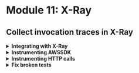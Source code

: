 # Module 11: X-Ray

## Collect invocation traces in X-Ray

<details>
<summary><b>Integrating with X-Ray</b></summary><p>

1. In the `serverless.yml` under the `provider` section, add the following:

```yml
  tracing:
    apiGateway: true
    lambda: true
```

2. Add the following back to the `provider` section:

```yml
iamRoleStatements:
  - Effect: "Allow"
    Action:
      - "xray:PutTraceSegments"
      - "xray:PutTelemetryRecords"
    Resource:
      - "*"
```

This enables X-Ray tracing for all the functions in this project. However, we still need to give each function the IAM permission for `xray:PutTraceSegments` and `xray:PutTelemetryRecords`.

The `provider` section should now look like this

```yml
provider:
  name: aws
  runtime: nodejs8.10
  stage: dev
  region: eu-west-1
  environment:
    LOG_LEVEL: ${self:custom.logLevel.${self:custom.stage}, self:custom.logLevel.default}
  tracing:
    apiGateway: true
    lambda: true
```

And we need the functions to inherit the permissions from this default IAM role.

3. Modify `serverless.yml` to add the following to the `custom` section

```yml
serverless-iam-roles-per-function:
  defaultInherit: true
```

This is courtesy of the `serverless-iam-roles-per-function` plugin, and lets you easily share common permissions that all functions should have.

The `custom` section should look like this after the change

```yml
custom:
  stage: ${opt:stage, self:provider.stage}
  logLevel:
    prod: INFO
    default: DEBUG

  serverless-iam-roles-per-function:
    defaultInherit: true
```

4. Deploy the project

`npm run sls -- deploy -s dev -r eu-west-1`

5. Load up the landing page, and place an order. Then head to the X-Ray console and see what you get.

![](/images/mod11-001.png)

![](/images/mod11-002.png)

![](/images/mod11-003.png)

</p></details>

<details>
<summary><b>Instrumenting AWSSDK</b></summary><p>

At the moment we're not getting a lot of value out of X-Ray. We can get much more information about what's happening in our code if we instrument the various steps.

To begin with, we can instrument the AWS SDK so we track how long calls to DynamoDB and SNS takes in the traces.

1. Install `aws-xray-sdk-core` as dependency

`npm install --save aws-xray-sdk-core`

2. Modify `functions/get-restaurants.js` and replace `const AWS = require('aws-sdk')` with the following

```javascript
const AWSXRay = require('aws-xray-sdk-core')
const AWS = AWSXRay.captureAWS(require('aws-sdk'))
```

3. Repeat step 2 for

* `functions/place-order.js`

* `functions/search-restaurants.js`

* `functions/notify-restaurant.js`

4. Deploy the project

`npm run sls -- deploy -s dev -r eu-west-1`

5. Load up the landing page, and place an order. Then head to the X-Ray console and see what you get now.

![](/images/mod11-004.png)

![](/images/mod11-005.png)

![](/images/mod11-006.png)

![](/images/mod11-007.png)

</p></details>

<details>
<summary><b>Instrumenting HTTP calls</b></summary><p>

We can get a lot value if we could see the traces for `get-index` function and the corresponding trace for the `get-restaurants` function in one screen.

![](/images/mod11-008.png)

Then it's proper distributed tracing! It's not very helpful if you're restricted to only what happens inside one function.

Fortunately, you can instrument the built-in `https` module with the X-Ray SDK, unfortunately, you have to use it instead of other HTTP clients..

1. Modify `functions/get-index.js` and replace 

`const http = require('superagent-promise')(require('superagent'), Promise)`

with 

```javascript
const AWSXRay = require('aws-xray-sdk-core')
const https = AWSXRay.captureHTTPs(require('https'))
const URL = require('url')
```

2. Modify `functions/get-index.js` and replace the `getRestaurants` function with the following

```javascript
const getRestaurants = () => {
  const { hostname, pathname } = URL.parse(restaurantsApiRoot)

  return new Promise((resolve, reject) => {
    const options = {
      hostname: hostname,
      port: 443,
      path: pathname,
      method: 'GET'
    }

    const req = https.request(options, res => {
      res.on('data', buffer => {
        const body = buffer.toString('utf8')
        resolve(JSON.parse(body))
      })
    })

    req.on('error', err => reject(err))

    req.end()
  })
}
```

It uses the `https` module to make the HTTP request to the `/restaurants` endpoint instead.

3. Deploy the project

`npm run sls -- deploy -s dev -r eu-west-1`

4. Load up the landing page, and place an order. Then head to the X-Ray console and now you can see the traces for `get-index` and `get-restaurants` function in one place.

</p></details>

<details>
<summary><b>Fix broken tests</b></summary><p>

If you run the integration tests now 

`STAGE=dev REGION=eu-west-1 npm run test`

then you'll see the tests are broken...

This is because the X-Ray SDK expects some context and root segment to be provided by the Lambda service's runtime. Which we won't have when running locally.

1. Modify `steps/init.js` to add this along with other environment variables

`process.env.AWS_XRAY_CONTEXT_MISSING = 'LOG_ERROR'`

This stops the X-Ray SDK from erroring when it doesn't find the context

Rerun the integration tests, and the tests are still broken, with errors like this

```
  2) When we invoke the GET /restaurants endpoint
       Should return an array of 8 restaurants:
     TypeError: Service.prototype.customizeRequests is not a function
      at Object.captureAWS (node_modules/aws-xray-sdk-core/lib/patchers/aws_p.js:37:25)
      at Object.<anonymous> (functions/get-restaurants.js:5:21)
      at require (internal/module.js:11:18)
      at viaHandler (tests/steps/when.js:79:34)
      at Object.we_invoke_get_restaurants (tests/steps/when.js:103:15)
      at Context.it (tests/test_cases/get-restaurants.js:9:26)
```

2. The best bad way to work around this (except just giving up on the X-Ray SDK altogether) is to not use it when executing locally. When the function is running in the Lambda execution environment, it has a number of environment variables, including one called `LAMBDA_RUNTIME_DIR`

![](/images/mod11-009.png)

Go back to `functions/get-index.js` and replace

`const https = AWSXRay.captureHTTPs(require('https'))`

with 

```javascript
const https = process.env.LAMBDA_RUNTIME_DIR
  ? AWSXRay.captureHTTPs(require('https'))
  : require('https')
```

3. Similarly, modify `functions/get-restaurants.js` and replace

`const AWS = AWSXRay.captureAWS(require('aws-sdk'))`

with 

```javascript
const AWS = process.env.LAMBDA_RUNTIME_DIR
  ? AWSXRay.captureAWS(require('aws-sdk'))
  : require('aws-sdk')
```

4. Repeat step 3 with

* `functions/place-order.js`

* `functions/search-restaurants.js`

* `functions/notify-restaurant.js`

5. Rerun the integration tests

`STAGE=dev REGION=eu-west-1 npm run test`

and see that all the tests should be passing now

</p></details>